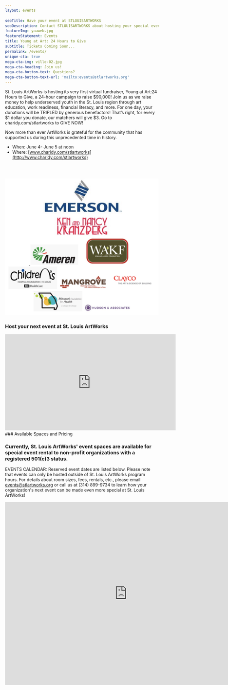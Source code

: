 ```yaml
---
layout: events

seoTitle: Have your event at STLOUISARTWORKS
seoDescription: Contact STLOUISARTWORKS about hosting your special event
featureImg: yaaweb.jpg
featureStatement: Events
title: Young at Art: 24 Hours to Give
subtitle: Tickets Coming Soon...
permalink: /events/
unique-cta: true
mega-cta-img: ville-02.jpg
mega-cta-heading: Join us!
mega-cta-button-text: Questions?
mega-cta-button-text-url: 'mailto:events@stlartworks.org'
---
```


St. Louis ArtWorks is hosting its very first virtual fundraiser, Young at Art:24 Hours to Give, a 24-hour campaign to raise $90,000! Join us as we raise money to help underserved youth in the St. Louis region through art education, work readiness, financial literacy, and more. For one day, your donations will be TRIPLED by generous benefactors! That’s right, for every $1 dollar you donate, our matchers will give $3. Go to charidy.com/stlartworks to GIVE NOW! 

Now more than ever ArtWorks is grateful for the community that has supported us during this unprecedented time in history. 

- When: June 4- June 5 at noon
- Where: [www.charidy.com/stlartworks](http://www.charidy.com/stlartworks)

<br>
<br>

![](/images/sponsors-2020.jpg)

### Host your next event at St. Louis ArtWorks

<iframe width="560" height="315" src="https://www.youtube.com/embed/aHOn6-I_PAk" frameborder="0" allowfullscreen></iframe>

<br>
### Available Spaces and Pricing

### Currently, St. Louis ArtWorks' event spaces are available for special event rental to non-profit organizations with a registered 501(c)3 status.

EVENTS CALENDAR: Reserved event dates are listed below. Please note that events can only be hosted outside of St. Louis ArtWorks program hours. 
For details about room sizes, fees, rentals, etc., please email events@stlartworks.org or call us at (314) 899-9734 to learn how your organization's next event can be made even more special at St. Louis ArtWorks!
<iframe src="https://calendar.google.com/calendar/embed?src=stlartworks.org_ankslqc4gt7q2ohfhnof5u36l8%40group.calendar.google.com&ctz=America/Chicago" style="border: 0" width="800" height="600" frameborder="0" scrolling="no"></iframe>
